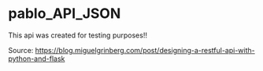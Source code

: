 # pablo_API_JSON


This api was created for testing purposes!!

Source: https://blog.miguelgrinberg.com/post/designing-a-restful-api-with-python-and-flask
